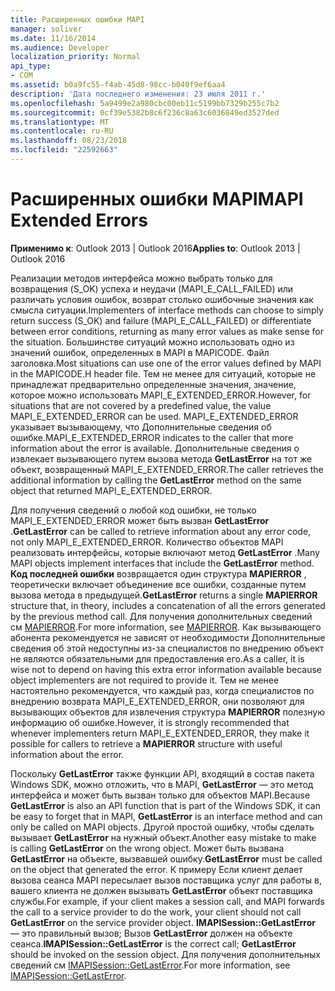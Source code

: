 ```yaml
---
title: Расширенных ошибки MAPI
manager: soliver
ms.date: 11/16/2014
ms.audience: Developer
localization_priority: Normal
api_type:
- COM
ms.assetid: b0a9fc55-f4ab-45d8-98cc-b040f9ef6aa4
description: 'Дата последнего изменения: 23 июля 2011 г.'
ms.openlocfilehash: 5a9499e2a980cbc00eb11c5199bb7329b255c7b2
ms.sourcegitcommit: 0cf39e5382b8c6f236c8a63c6036849ed3527ded
ms.translationtype: MT
ms.contentlocale: ru-RU
ms.lasthandoff: 08/23/2018
ms.locfileid: "22592663"
---
```

# <a name="mapi-extended-errors"></a><span data-ttu-id="a298f-103">Расширенных ошибки MAPI</span><span class="sxs-lookup"><span data-stu-id="a298f-103">MAPI Extended Errors</span></span>

  
  
<span data-ttu-id="a298f-104">**Применимо к**: Outlook 2013 | Outlook 2016</span><span class="sxs-lookup"><span data-stu-id="a298f-104">**Applies to**: Outlook 2013 | Outlook 2016</span></span> 
  
<span data-ttu-id="a298f-105">Реализации методов интерфейса можно выбрать только для возвращения (S_OK) успеха и неудачи (MAPI_E_CALL_FAILED) или различать условия ошибок, возврат столько ошибочные значения как смысла ситуации.</span><span class="sxs-lookup"><span data-stu-id="a298f-105">Implementers of interface methods can choose to simply return success (S_OK) and failure (MAPI_E_CALL_FAILED) or differentiate between error conditions, returning as many error values as make sense for the situation.</span></span> <span data-ttu-id="a298f-106">Большинстве ситуаций можно использовать одно из значений ошибок, определенных в MAPI в MAPICODE. Файл заголовка.</span><span class="sxs-lookup"><span data-stu-id="a298f-106">Most situations can use one of the error values defined by MAPI in the MAPICODE.H header file.</span></span> <span data-ttu-id="a298f-107">Тем не менее для ситуаций, которые не принадлежат предварительно определенные значения, значение, которое можно использовать MAPI_E_EXTENDED_ERROR.</span><span class="sxs-lookup"><span data-stu-id="a298f-107">However, for situations that are not covered by a predefined value, the value MAPI_E_EXTENDED_ERROR can be used.</span></span> <span data-ttu-id="a298f-108">MAPI_E_EXTENDED_ERROR указывает вызывающему, что Дополнительные сведения об ошибке.</span><span class="sxs-lookup"><span data-stu-id="a298f-108">MAPI_E_EXTENDED_ERROR indicates to the caller that more information about the error is available.</span></span> <span data-ttu-id="a298f-109">Дополнительные сведения о извлекает вызывающего путем вызова метода **GetLastError** на тот же объект, возвращенный MAPI_E_EXTENDED_ERROR.</span><span class="sxs-lookup"><span data-stu-id="a298f-109">The caller retrieves the additional information by calling the **GetLastError** method on the same object that returned MAPI_E_EXTENDED_ERROR.</span></span> 
  
 <span data-ttu-id="a298f-110">Для получения сведений о любой код ошибки, не только MAPI_E_EXTENDED_ERROR может быть вызван **GetLastError** .</span><span class="sxs-lookup"><span data-stu-id="a298f-110">**GetLastError** can be called to retrieve information about any error code, not only MAPI_E_EXTENDED_ERROR.</span></span> <span data-ttu-id="a298f-111">Количество объектов MAPI реализовать интерфейсы, которые включают метод **GetLastError** .</span><span class="sxs-lookup"><span data-stu-id="a298f-111">Many MAPI objects implement interfaces that include the **GetLastError** method.</span></span> <span data-ttu-id="a298f-112">**Код последней ошибки** возвращается один структура **MAPIERROR** , теоретически включает объединение все ошибки, созданные путем вызова метода в предыдущей.</span><span class="sxs-lookup"><span data-stu-id="a298f-112">**GetLastError** returns a single **MAPIERROR** structure that, in theory, includes a concatenation of all the errors generated by the previous method call.</span></span> <span data-ttu-id="a298f-113">Для получения дополнительных сведений см [MAPIERROR](mapierror.md).</span><span class="sxs-lookup"><span data-stu-id="a298f-113">For more information, see [MAPIERROR](mapierror.md).</span></span> <span data-ttu-id="a298f-114">Как вызывающего абонента рекомендуется не зависят от необходимости Дополнительные сведения об этой недоступны из-за специалистов по внедрению объект не являются обязательными для предоставления его.</span><span class="sxs-lookup"><span data-stu-id="a298f-114">As a caller, it is wise not to depend on having this extra error information available because object implementers are not required to provide it.</span></span> <span data-ttu-id="a298f-115">Тем не менее настоятельно рекомендуется, что каждый раз, когда специалистов по внедрению возврата MAPI_E_EXTENDED_ERROR, они позволяют для вызывающих объектов для извлечения структура **MAPIERROR** полезную информацию об ошибке.</span><span class="sxs-lookup"><span data-stu-id="a298f-115">However, it is strongly recommended that whenever implementers return MAPI_E_EXTENDED_ERROR, they make it possible for callers to retrieve a **MAPIERROR** structure with useful information about the error.</span></span> 
  
<span data-ttu-id="a298f-116">Поскольку **GetLastError** также функции API, входящий в состав пакета Windows SDK, можно отложить, что в MAPI, **GetLastError** — это метод интерфейса и может быть вызван только для объектов MAPI.</span><span class="sxs-lookup"><span data-stu-id="a298f-116">Because **GetLastError** is also an API function that is part of the Windows SDK, it can be easy to forget that in MAPI, **GetLastError** is an interface method and can only be called on MAPI objects.</span></span> <span data-ttu-id="a298f-117">Другой простой ошибку, чтобы сделать вызывает **GetLastError** на нужный объект.</span><span class="sxs-lookup"><span data-stu-id="a298f-117">Another easy mistake to make is calling **GetLastError** on the wrong object.</span></span> <span data-ttu-id="a298f-118">Может быть вызвана **GetLastError** на объекте, вызвавшей ошибку.</span><span class="sxs-lookup"><span data-stu-id="a298f-118">**GetLastError** must be called on the object that generated the error.</span></span> <span data-ttu-id="a298f-119">К примеру Если клиент делает вызова сеанса MAPI пересылает вызов поставщика услуг для работы в, вашего клиента не должен вызывать **GetLastError** объект поставщика службы.</span><span class="sxs-lookup"><span data-stu-id="a298f-119">For example, if your client makes a session call, and MAPI forwards the call to a service provider to do the work, your client should not call **GetLastError** on the service provider object.</span></span> <span data-ttu-id="a298f-120">**IMAPISession::GetLastError** — это правильный вызов; Вызов **GetLastError** должен на объекте сеанса.</span><span class="sxs-lookup"><span data-stu-id="a298f-120">**IMAPISession::GetLastError** is the correct call; **GetLastError** should be invoked on the session object.</span></span> <span data-ttu-id="a298f-121">Для получения дополнительных сведений см [IMAPISession::GetLastError](imapisession-getlasterror.md).</span><span class="sxs-lookup"><span data-stu-id="a298f-121">For more information, see [IMAPISession::GetLastError](imapisession-getlasterror.md).</span></span>
  

